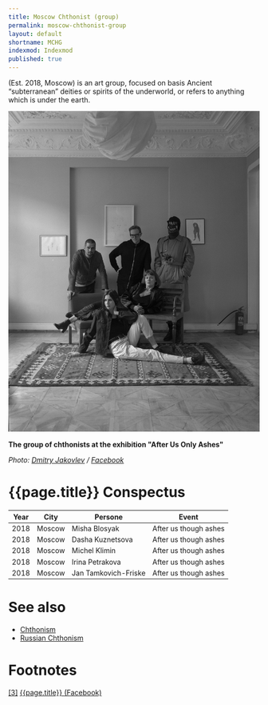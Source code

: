 ```yaml
---
title: Moscow Chthonist (group)
permalink: moscow-chthonist-group
layout: default
shortname: MCHG
indexmod: Indexmod
published: true
---
```

(Est. 2018, Moscow) is an art group, focused on basis Ancient “subterranean” deities or spirits of the underworld, or refers to anything which is under the earth.

![](/images/Moscow-Chthonists.jpg)

**The group of chthonists at the exhibition "After Us Only Ashes"**

*Photo: [Dmitry Jakovlev](jakovlev-dmitry-visual-artist) / [Facebook](https://www.facebook.com/dmitry.yakovlev/about?lst=100008481991414%3A714859555%3A1525429921)*

# {{page.title}} Conspectus

|Year|City|Persone|Event|
|-|-|-|-|
|2018|Moscow|Misha Blosyak|After us though ashes|
|2018|Moscow|Dasha Kuznetsova|After us though ashes|
|2018|Moscow|Michel Klimin|After us though ashes|
|2018|Moscow|Irina Petrakova|After us though ashes|
|2018|Moscow|Jan Tamkovich-Friske|After us though ashes|



# See also

+ [Chthonism](chthonism)
+ [Russian Chthonism](russian-chthonism)

# Footnotes

[[3]](#a3) <span id="f3"></span> [{{page.title}} (Facebook)](index)

